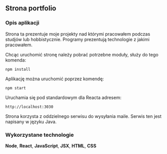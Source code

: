 ## Strona portfolio
### Opis aplikacji
Strona ta prezentuje moje projekty nad którymi pracowałem podczas studjów lub hobbistycznie. Programy prezentują technologie z jakimi pracowałem.

Chcąc uruchomić stronę należy pobrać potrzebne moduły, służy do tego komenda:
```
npm install
```

Aplikację można uruchomić poprzez komendę:

```
npm start
```

Uruchamia się pod standardowym dla Reacta  adresem:

```
http://localhost:3030
```

Strona korzysta z oddzielnego serwisu do wysyłania maile. Serwis ten jest napisany w języku Java.

### Wykorzystane technologie 
**Node**, **React**, **JavaScript**, **JSX**, **HTML**, **CSS**